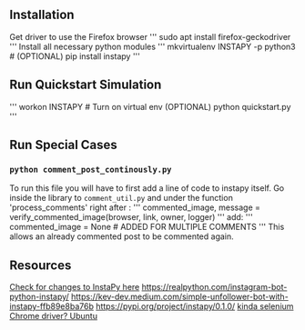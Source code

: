 ## Installation
Get driver to use the Firefox browser
'''
sudo apt install firefox-geckodriver
'''
Install all necessary python modules
'''
mkvirtualenv INSTAPY -p python3  # (OPTIONAL)
pip install instapy
'''

## Run Quickstart Simulation 
'''
workon INSTAPY      # Turn on virtual env (OPTIONAL)
python quickstart.py 
'''

## Run Special Cases
### `python comment_post_continously.py` 
To run this file you will have to first add a line of code to instapy itself.
Go inside the library to `comment_util.py` and under the function
'process_comments' right after :
'''
commented_image, message = verify_commented_image(browser, link, owner, logger)
'''
add:
'''
commented_image = None   # ADDED FOR MULTIPLE COMMENTS
'''
This allows an already commented post to be commented again.


## Resources
[Check for changes to InstaPy here](https://github.com/timgrossmann/InstaPy/blob/master/CHANGELOG.md#breaking-changes)
https://realpython.com/instagram-bot-python-instapy/
https://kev-dev.medium.com/simple-unfollower-bot-with-instapy-ffb89e8ba76b
https://pypi.org/project/instapy/0.1.0/
[kinda selenium](https://medium.com/@gdceccarini/interact-with-followers-of-an-instagram-profile-using-instapy-a09b02243924)
[Chrome driver? Ubuntu](https://github.com/InstaPy/instapy-docs/blob/master/How_Tos/How_To_DO_Ubuntu_on_Digital_Ocean.md)